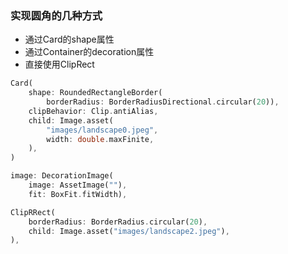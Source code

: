 ### 实现圆角的几种方式

- 通过Card的shape属性
- 通过Container的decoration属性
- 直接使用ClipRect

```dart
Card(
    shape: RoundedRectangleBorder(
        borderRadius: BorderRadiusDirectional.circular(20)),
    clipBehavior: Clip.antiAlias,
    child: Image.asset(
        "images/landscape0.jpeg",
        width: double.maxFinite,
    ),
)
```

```dart
image: DecorationImage(
    image: AssetImage(""),
    fit: BoxFit.fitWidth),
```

```dart
ClipRRect(
    borderRadius: BorderRadius.circular(20),
    child: Image.asset("images/landscape2.jpeg"),
),
```

